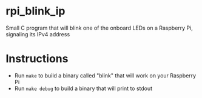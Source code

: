 rpi_blink_ip
============

Small C program that will blink one of the onboard LEDs on a Raspberry Pi, signaling its IPv4 address

Instructions
============

  - Run `make` to build a binary called "blink" that will work on your Raspberry Pi
  - Run `make debug` to build a binary that will print to stdout
